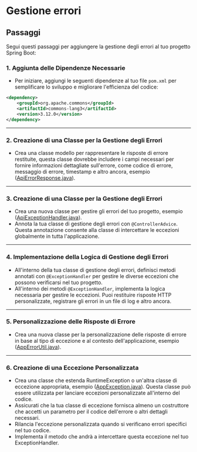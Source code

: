 # Gestione errori

## Passaggi

Segui questi passaggi per aggiungere la gestione degli errori al tuo progetto Spring Boot:

### 1. Aggiunta delle Dipendenze Necessarie

- Per iniziare, aggiungi le seguenti dipendenze al tuo file `pom.xml` per semplificare lo sviluppo e migliorare l'efficienza del codice:

```xml
<dependency>
    <groupId>org.apache.commons</groupId>
    <artifactId>commons-lang3</artifactId>
    <version>3.12.0</version>
</dependency>
```
***
### 2. Creazione di una Classe per la Gestione degli Errori

- Crea una classe modello per rappresentare le risposte di errore restituite, questa classe dovrebbe includere i campi necessari per fornire informazioni dettagliate sull'errore, come codice di errore, messaggio di errore, timestamp e altro ancora, esempio ([ApiErrorResponse.java](..%2Fsrc%2Fmain%2Fjava%2Fit%2Fkrisopea%2Fspringcors%2Fcontroller%2Fadvice%2Fmodel%2FApiErrorResponse.java)).
***
### 3. Creazione di una Classe per la Gestione degli Errori

- Crea una nuova classe per gestire gli errori del tuo progetto, esempio ([ApiExceptionHandler.java](..%2Fsrc%2Fmain%2Fjava%2Fit%2Fkrisopea%2Fspringcors%2Fcontroller%2Fadvice%2FApiExceptionHandler.java)).
- Annota la tua classe di gestione degli errori con `@ControllerAdvice`. Questa annotazione consente alla classe di intercettare le eccezioni globalmente in tutta l'applicazione.
***
### 4. Implementazione della Logica di Gestione degli Errori

- All'interno della tua classe di gestione degli errori, definisci metodi annotati con `@ExceptionHandler` per gestire le diverse eccezioni che possono verificarsi nel tuo progetto.
- All'interno dei metodi `@ExceptionHandler`, implementa la logica necessaria per gestire le eccezioni. Puoi restituire risposte HTTP personalizzate, registrare gli errori in un file di log e altro ancora.
***
### 5. Personalizzazione delle Risposte di Errore

- Crea una nuova classe per la personalizzazione delle risposte di errore in base al tipo di eccezione e al contesto dell'applicazione, esempio ([AppErrorUtil.java](..%2Fsrc%2Fmain%2Fjava%2Fit%2Fkrisopea%2Fspringcors%2Futil%2FAppErrorUtil.java)).
***
### 6. Creazione di una Eccezione Personalizzata

- Crea una classe che estenda RuntimeException o un'altra classe di eccezione appropriata, esempio ([AppException.java](..%2Fsrc%2Fmain%2Fjava%2Fit%2Fkrisopea%2Fspringcors%2Fexception%2FAppException.java)). Questa classe può essere utilizzata per lanciare eccezioni personalizzate all'interno del codice.
- Assicurati che la tua classe di eccezione fornisca almeno un costruttore che accetti un parametro per il codice dell'errore o altri dettagli necessari.
- Rilancia l'eccezione personalizzata quando si verificano errori specifici nel tuo codice.
- Implementa il metodo che andrà a intercettare questa eccezione nel tuo ExceptionHandler.

